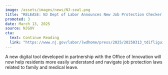 ```yaml
---
image: /assets/images/news/NJ-seal.png
title: "RELEASE: NJ Dept of Labor Announces New Job Protection Checker to Guide Workers on Family and Medical Leave Laws"
promoted: 3
date: March 13, 2025
source: NJGOV
cta:
  text: Continue Reading
  link: "https://www.nj.gov/labor/lwdhome/press/2025/20250313_tdifliguide.shtml"
---
```

A new digital tool developed in partnership with the Office of Innovation will now help residents more easily understand and navigate job protection laws related to family and medical leave.
